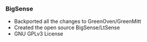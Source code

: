 ### BigSense

- Backported all the changes to GreenOven/GreenMitt
- Created the open source BigSense/LtSense
- GNU GPLv3 License 